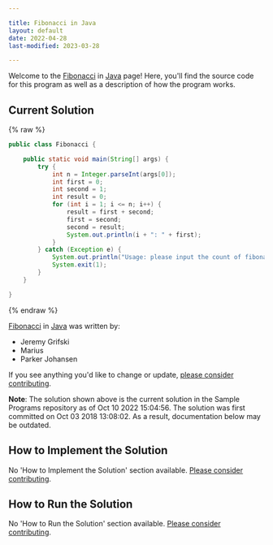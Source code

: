 ```yaml
---

title: Fibonacci in Java
layout: default
date: 2022-04-28
last-modified: 2023-03-28

---
```


Welcome to the [Fibonacci](https://sampleprograms.io/projects/fibonacci) in [Java](https://sampleprograms.io/languages/java) page! Here, you'll find the source code for this program as well as a description of how the program works.

## Current Solution

{% raw %}

```java
public class Fibonacci {

    public static void main(String[] args) {
        try {
            int n = Integer.parseInt(args[0]);
            int first = 0;
            int second = 1;
            int result = 0;
            for (int i = 1; i <= n; i++) {
                result = first + second;
                first = second;
                second = result;
                System.out.println(i + ": " + first);
            }
        } catch (Exception e) {
            System.out.println("Usage: please input the count of fibonacci numbers to output");
            System.exit(1);
        }
    }

}
```

{% endraw %}

[Fibonacci](https://sampleprograms.io/projects/fibonacci) in [Java](https://sampleprograms.io/languages/java) was written by:

- Jeremy Grifski
- Marius
- Parker Johansen

If you see anything you'd like to change or update, [please consider contributing](https://github.com/TheRenegadeCoder/sample-programs).

**Note**: The solution shown above is the current solution in the Sample Programs repository as of Oct 10 2022 15:04:56. The solution was first committed on Oct 03 2018 13:08:02. As a result, documentation below may be outdated.

## How to Implement the Solution

No 'How to Implement the Solution' section available. [Please consider contributing](https://github.com/TheRenegadeCoder/sample-programs-website).

## How to Run the Solution

No 'How to Run the Solution' section available. [Please consider contributing](https://github.com/TheRenegadeCoder/sample-programs-website).